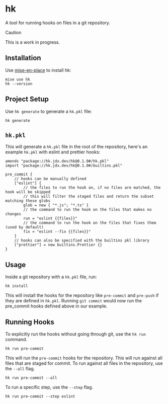# hk

A tool for running hooks on files in a git repository.

> [!CAUTION]
> This is a work in progress.

## Installation

Use [mise-en-place](https://github.com/jdx/mise) to install hk:

```
mise use hk
hk --version
```

## Project Setup

Use `hk generate` to generate a `hk.pkl` file:

```
hk generate
```

## `hk.pkl`

This will generate a `hk.pkl` file in the root of the repository, here's an example `hk.pkl` with eslint and prettier hooks:

```pkl
amends "package://hk.jdx.dev/hk@0.1.0#/hk.pkl"
import "package://hk.jdx.dev/hk@0.1.0#/builtins.pkl"

pre_commit {
    // hooks can be manually defined
    ["eslint"] {
        // the files to run the hook on, if no files are matched, the hook will be skipped
        // this will filter the staged files and return the subset matching these globs
        glob = new { "*.js"; "*.ts" }
        // the command to run the hook on the files that makes no changes
        run = "eslint {{files}}"
        // the command to run the hook on the files that fixes them (used by default)
        fix = "eslint --fix {{files}}"
    }
    // hooks can also be specified with the builtins pkl library
    ["prettier"] = new builtins.Prettier {}
}
```

## Usage

Inside a git repository with a `hk.pkl` file, run:

```
hk install
```

This will install the hooks for the repository like `pre-commit` and `pre-push` if they are defined in `hk.pkl`. Running `git commit` would now run the pre_commit hooks defined above in our example.

## Running Hooks

To explicitly run the hooks without going through git, use the `hk run` command.

```
hk run pre-commit
```

This will run the `pre-commit` hooks for the repository. This will run against all files that are staged for commit. To run against all files in the repository, use the `--all` flag.

```
hk run pre-commit --all
```

To run a specific step, use the `--step` flag.

```
hk run pre-commit --step eslint
```
